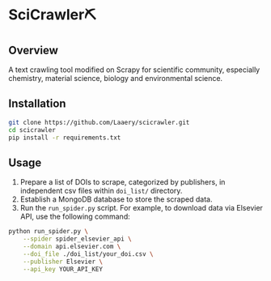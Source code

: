 # SciCrawler⛏
## Overview
A text crawling tool modified on Scrapy for scientific community, especially chemistry, material science, biology and environmental science.
## Installation
```bash
git clone https://github.com/Laaery/scicrawler.git
cd scicrawler
pip install -r requirements.txt
```
## Usage
1. Prepare a list of DOIs to scrape, categorized by publishers, in independent csv files within `doi_list/` directory.
2. Establish a MongoDB database to store the scraped data.
3. Run the `run_spider.py` script. For example, to download data via Elsevier API, use the following command:
```bash
python run_spider.py \
    --spider spider_elsevier_api \
    --domain api.elsevier.com \
    --doi_file ./doi_list/your_doi.csv \
    --publisher Elsevier \
    --api_key YOUR_API_KEY
```
